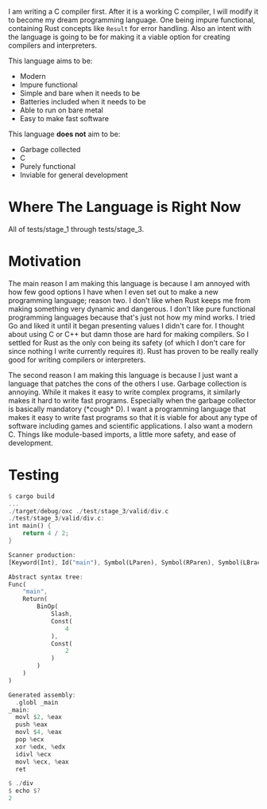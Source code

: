 I am writing a C compiler first. After it is a working C compiler, I will modify it to become my dream programming language. One being impure functional, containing Rust concepts like `Result` for error handling. Also an intent with the language is going to be for making it a viable option for creating compilers and interpreters.

This language aims to be:
* Modern
* Impure functional
* Simple and bare when it needs to be
* Batteries included when it needs to be
* Able to run on bare metal
* Easy to make fast software

This language **does not** aim to be:
* Garbage collected
* C
* Purely functional
* Inviable for general development

# Where The Language is Right Now
All of tests/stage_1 through tests/stage_3.

# Motivation
The main reason I am making this language is because I am annoyed with how few good options I have when I even set out to make a new programming language; reason two. I don't like when Rust keeps me from making something very dynamic and dangerous. I don't like pure functional programming languages because that's just not how my mind works. I tried Go and liked it until it began presenting values I didn't care for. I thought about using C or C++ but damn those are hard for making compilers. So I settled for Rust as the only con being its safety (of which I don't care for since nothing I write currently requires it). Rust has proven to be really really good for writing compilers or interpreters.

The second reason I am making this language is because I just want a language that patches the cons of the others I use. Garbage collection is annoying. While it makes it easy to write complex programs, it similarly makes it hard to write fast programs. Especially when the garbage collector is basically mandatory (\*cough\* D). I want a programming language that makes it easy to write fast programs so that it is viable for about any type of software including games and scientific applications. I also want a modern C. Things like module-based imports, a little more safety, and ease of development.

# Testing
```rs
$ cargo build
...
./target/debug/oxc ./test/stage_3/valid/div.c
./test/stage_3/valid/div.c:
int main() {
    return 4 / 2;
}

Scanner production:
[Keyword(Int), Id("main"), Symbol(LParen), Symbol(RParen), Symbol(LBrace), Keyword(Return), Integer(4), Operator(Slash), Integer(2), Symbol(Semicolon), Symbol(RBrace)]

Abstract syntax tree:
Func(
    "main",
    Return(
        BinOp(
            Slash,
            Const(
                4
            ),
            Const(
                2
            )
        )
    )
)

Generated assembly:
  .globl _main
_main:
  movl $2, %eax
  push %eax
  movl $4, %eax
  pop %ecx
  xor %edx, %edx
  idivl %ecx
  movl %ecx, %eax
  ret

$ ./div
$ echo $?
2
```
